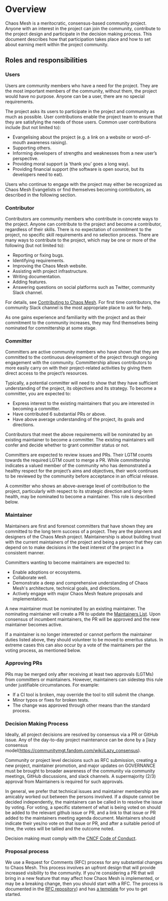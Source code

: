 # Overview

Chaos Mesh is a meritocratic, consensus-based community project. Anyone with an interest in the project can join the community, contribute to the project design and participate in the decision making process. This document describes how that participation takes place and how to set about earning merit within the project community.

## Roles and responsibilities

### Users

Users are community members who have a need for the project. They are the most important members of the community, without them, the project would have no purpose. Anyone can be a user, there are no special requirements.

The project asks its users to participate in the project and community as much as possible. User contributions enable the project team to ensure that they are satisfying the needs of those users. Common user contributions include (but not limited to):

- Evangelising about the project (e.g. a link on a website or word-of-mouth awareness raising).
- Supporting others.
- Informing developers of strengths and weaknesses from a new user’s perspective.
- Providing moral support (a ‘thank you’ goes a long way).
- Providing financial support (the software is open source, but its developers need to eat).

Users who continue to engage with the project may either be recognized as Chaos Mesh Evangelists or find themselves becoming contributors, as described in the following section.

### Contributor

Contributors are community members who contribute in concrete ways to the project. Anyone can contribute to the project and become a contributor, regardless of their skills. There is no expectation of commitment to the project, no specific skill requirements and no selection process. There are many ways to contribute to the project, which may be one or more of the following (but not limited to):

- Reporting or fixing bugs.
- Identifying requirements.
- Improving the Chaos Mesh website.
- Assisting with project infrastructure.
- Writing documentation.
- Adding features.
- Answering questions on social platforms such as Twitter, community Slack channel.

For details, see [Contributing to Chaos Mesh](https://github.com/chaos-mesh/chaos-mesh/blob/master/CONTRIBUTING.md). For first time contributors, the community Slack channel is the most appropriate place to ask for help.

As one gains experience and familiarity with the project and as their commitment to the community increases, they may find themselves being nominated for committership at some stage.

### Committer

Committers are active community members who have shown that they are committed to the continuous development of the project through ongoing engagement with the community. Committership allows contributors to more easily carry on with their project-related activities by giving them direct access to the project’s resources.

Typically, a potential committer will need to show that they have sufficient understanding of the project, its objectives and its strategy. To become a committer, you are expected to:

- Express interest to the existing maintainers that you are interested in becoming a committer.
- Have contributed 6 substantial PRs or above.
- Have above average understanding of the project, its goals and directions.

Contributors that meet the above requirements will be nominated by an existing maintainer to become a committer. The existing maintainers will confer and decide whether to grant committer status or not.

Committers are expected to review issues and PRs. Their LGTM counts towards the required LGTM count to merge a PR. While committership indicates a valued member of the community who has demonstrated a healthy respect for the project’s aims and objectives, their work continues to be reviewed by the community before acceptance in an official release.

A committer who shows an above-average level of contribution to the project, particularly with respect to its strategic direction and long-term health, may be nominated to become a maintainer. This role is described below.

### Maintainer

Maintainers are first and foremost committers that have shown they are committed to the long term success of a project. They are the planners and designers of the Chaos Mesh project. Maintainership is about building trust with the current maintainers of the project and being a person that they can depend on to make decisions in the best interest of the project in a consistent manner.

Committers wanting to become maintainers are expected to:

- Enable adoptions or ecosystems.
- Collaborate well.
- Demonstrate a deep and comprehensive understanding of Chaos Mesh's architecture, technical goals, and directions.
- Actively engage with major Chaos Mesh feature proposals and implementations.

A new maintainer must be nominated by an existing maintainer. The nominating maintainer will create a PR to update the [Maintainers List](https://github.com/chaos-mesh/chaos-mesh/blob/master/MAINTAINERS.md). Upon consensus of incumbent maintainers, the PR will be approved and the new maintainer becomes active.

If a maintainer is no longer interested or cannot perform the maintainer duties listed above, they should volunteer to be moved to emeritus status. In extreme cases this can also occur by a vote of the maintainers per the voting process, as mentioned below.

### Approving PRs

PRs may be merged only after receiving at least two approvals (LGTMs) from committers or maintainers. However, maintainers can sidestep this rule under justifiable circumstances. For example:

- If a CI tool is broken, may override the tool to still submit the change.
- Minor typos or fixes for broken tests.
- The change was approved through other means than the standard process.

### Decision Making Process

Ideally, all project decisions are resolved by consensus via a PR or GitHub issue. Any of the day-to-day project maintenance can be done by a [lazy consensus model(https://communitymgt.fandom.com/wiki/Lazy_consensus).

Community or project level decisions such as RFC submission, creating a new project, maintainer promotion, and major updates on GOVERNANCE must be brought to broader awareness of the community via community meetings, GitHub discussions, and slack channels. A supermajority (2/3) approval from Maintainers is required for such approvals.

In general, we prefer that technical issues and maintainer membership are amicably worked out between the persons involved. If a dispute cannot be decided independently, the maintainers can be called in to resolve the issue by voting. For voting, a specific statement of what is being voted on should be added to the relevant github issue or PR, and a link to that issue or PR added to the maintainers meeting agenda document. Maintainers should indicate their yes/no vote on that issue or PR, and after a suitable period of time, the votes will be tallied and the outcome noted.

Decision making must comply with the [CNCF Code of Conduct](https://github.com/chaos-mesh/chaos-mesh/blob/master/CODE_OF_CONDUCT.md).

### Proposal process

We use a Request for Comments (RFC) process for any substantial changes to Chaos Mesh. This process involves an upfront design that will provide increased visibility to the community. If you're considering a PR that will bring in a new feature that may affect how Chaos Mesh is implemented, or may be a breaking change, then you should start with a RFC. The process is documented in the [RFC repository](https://github.com/chaos-mesh/rfcs)) and has [a template](https://github.com/chaos-mesh/rfcs/blob/main/template.md) for you to get started.
